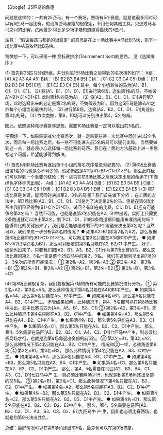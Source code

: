 【Google】25匹马的角逐

问题是这样的：一共有25匹马，有一个赛场，赛场有5个赛道，就是说最多同时可以有5匹马一起比赛。假设每匹马都跑的很稳定，不用任何其他工具，只通过马与马之间的比赛，试问最少 得比多少场才能知道跑得最快的5匹马。
 
注意： "假设每匹马都跑的很稳定" 的意思是在上一场比赛中A马比B马快，则下一场比赛中A马依然比B马快。
 
稍微想一下，可以采用一种 竞标赛排序(Tournament Sort)的思路。 见《选择排序 》
 
(1) 首先将25匹马分成5组，并分别进行5场比赛之后得到的名次排列如下：
              A组：  [A1  A2  A3   A4  A5]
              B组：  [B1  B2  B3   B4  B5]
              C组：  [C1  C2  C3  C4  C5]
              D组：  [D1  D2  D3  D4  D5]
              E组：  [E1  E2  E3   E4  E5]
      其中，每个小组最快的马为[A1、B1、C1、D1、E1]。
(2) 将[A1、B1、C1、D1、E1]进行第6场，选出第1名的马，不妨设 A1>B1>C1>D1>E1. 此时第1名的马为A1。
(3) 将[A2、B1、C1、D1、E1]进行第7场，此时选择出来的必定是第2名的马，不妨假设为B1。因为这5匹马是除去A1之外每个小组当前最快的马。
(3) 进行第8场，选择[A2、B2、C1、D1、E1]角逐出第3名的马。
(4) 依次类推，第9，10场可以分别决出第4，5名的吗。
 
因此，依照这种竞标赛排序思想，需要10场比赛是一定可以取出前5名的。
 
 
仔细想一下，如果需要减少比赛场次，就一定需要在某一次比赛中同时决出2个名次，而且每一场比赛之后，有一些不可能进入前5名的马可以提前出局。 当然要做到这一点，就必须小心选择每一场比赛的马匹。我们在上面的方法基础上进一步思考这个问题，希望能够得到解决。
 
(1) 首先利用5场比赛角逐出每个小组的排名次序是绝对必要的。
(2) 第6场比赛选出第1名的马也是必不可少的。假如仍然是A1马(A1>B1>C1>D1>E1)。那么此时我们可以得到一个重要的结论：有一些马在前6场比赛之后就决定出局的命运了(下面绿色字体标志出局)。
       A组：  [A1  A2  A3   A4  A5]
       B组：  [B1  B2  B3   B4  B5 ]
       C组：  [C1  C2  C3  C4  C5 ]
       D组：  [D1  D2  D3  D4  D5 ]
       E组：  [E1  E2  E3   E4  E5 ]
(3) 第7场比赛是关键，能否同时决出第2，3名的马呢？我们首先做下分析：
     在上面的方法中，第7场比赛[A2、B1、C1、D1、E1]是为了决定第2名的马。但是在第6场比赛中我们已经得到(B1>C1>D1>E1)，试问？有B1在的比赛，C1、D1、E1还有可能争夺第2名吗？ 当然不可能，也就是说第2名只能在A2、B1中出现。实际上只需要2条跑道就可以决出第2名，剩下C1、D1、E1的3条跑道都只能用来凑热闹的吗？
     能够优化的关键出来了，我们是否能够通过剩下的3个跑道来决出第3名呢？当然可以，我们来进一步分析第3名的情况？
     ● 如果A2>B1(即第2名为A2)，那么根据第6场比赛中的(B1>C1>D1>E1)。 可以断定第3名只能在A3和B1中产生。
     ● 如果B1>A2(即第2名为B1)，那么可以断定的第3名只能在A2, B2,C1 中产生。
     好了，结论也出来了，只要我们把[A2、B1、A3、B2、C1]作为第7场比赛的马，那么这场比赛的第2，3名一定是整个25匹马中的第2，3名。
     我们在这里列举出第7场的2，3名次的所有可能情况：
     ①  第2名=A2，第3名=A3
     ②  第2名=A2，第3名=B1
     ③  第2名=B1，第3名=A2
     ④  第2名=B1，第3名=B2
     ⑤  第2名=B1，第3名=C1
 
(4)  第8场比赛很复杂，我们要根据第7场的所有可能的比赛情况进行分析。
      ①  第2名=A2，第3名=A3。那么此种情况下第4名只能在A4和B1中产生。
           ● 如果第4名=A4，那么第5名只能在A5、B1中产生。
           ● 如果第4名=B1，那么第5名只能在A4、B2、C1中产生。
           不管结果如何，此种情况下，第4、5名都可以在第8场比赛中决出。其中比赛马匹为[A4、A5、B1、B2、C1]
      ②  第2名=A2，第3名=B1。那么此种情况下第4名只能在A3、B2、C1中产生。
           ● 如果第4名=A3，那么第5名只能在A4、B2、C1中产生。
           ● 如果第4名=B2，那么第5名只能在A3、B3、C1中产生。
           ● 如果第4名=C1，那么第5名只能在A3、B2、C2、D1中产生。
           那么，第4、5名需要在马匹[A3、B2、B3、C1、A4、C2、D1]七匹马中产生，则必须比赛两场才行，也就是到第9场角逐出全部的前5名。
      ③  第2名=B1，第3名=A2。那么此种情况下第4名只能在A3、B2、C1中产生。
           情况和②一样，必须角逐第9场
      ④  第2名=B1，第3名=B2。 那么此种情况下第4名只能在A2、B3、C1中产生。
           ● 如果第4名=A2，那么第5名只能在A3、B3、C1中产生。
           ● 如果第4名=B3，那么第5名只能在A2、B4、C1中产生。
           ● 如果第4名=C1，那么第5名只能在A2、B3、C2、D1中产生。
            那么，第4、5名需要在马匹[A2、B3、B4、C1、A3、C2、D1]七匹马中产 生，则必须比赛两场才行，也就是到第9场角逐出全部的前5名。
        ⑤  第2名=B1，第3名=C1。那么此种情况下第4名只能在A2、B2、C2、D1中产生。
            ● 如果第4名=A2，那么第5名只能在A3、B2、C2、D1中产生。
            ● 如果第4名=B2，那么第5名只能在A2、B3、C2、D1中产生。
            ● 如果第4名=C2，那么第5名只能在A2、B2、C3、D1中产生。
            ● 如果第4名=D1，那么第5名只能在A2、B2、C2、D2、E2中产生。
             那么，第4、5名需要在马匹[A2、B2、C2、D1、A3、B3、C3、D2、E1]九匹马中 产 生，因此也必须比赛两场，也就是到第9长决出胜负。


总结：最好情况可以在第8场角逐出前5名，最差也可以在第9场搞定。